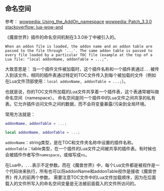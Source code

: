 ## 命名空间

参考：
[wowpedia:  Using_the_AddOn_namespace](https://wowpedia.fandom.com/wiki/Using_the_AddOn_namespace)
[wowpedia:  Patch_3.3.0](https://wowpedia.fandom.com/wiki/Patch_3.3.0#User_Interface)
[stackoverflow: lua-wow-and](https://stackoverflow.com/questions/13565828/lua-wow-and)

《魔兽世界》插件的命名空间机制在3.3.0补丁中被引入的。
```
When an addon file is loaded, the addon name and an addon table are passed to the file through '...'. The same addon table is passed to every file loaded by a particular TOC file (example at the top of a Lua file: "local addonName, addonTable = ...;".
```
大致意思是：
当一个插件文件被加载时，这个插件名称和一个插件表通过`...`被传入到该文件。相同的插件表通过特定的TOC文件传入到每个被加载的文件（例如在Lua文件顶部使用：`local addonName, addonTable = ...;`）。

也就是说，你的TOC文件所加载的Lua文件共享着一个插件表，这个表通常被叫做命名空间（namespace）。
命名空间是同一个插件中的Lua文件之间共享的私有表。它允许插件访问文件之间的数据，而不会将变量暴露/污染到全局环境。

常用方法就是：
```lua
addonName, addonTable = ...;
```
```lua
local addonName, addonTable = ...;
```

`addonName`：string类型，是在TOC和文件夹名称中设置的插件名称。
`addonTable`：table类型，在一个插件的Lua文件之间被共享的插件表。有时候也会被插件作者写作`namespace`，或缩写成`ns`。

在Lua中，`...`表示不定参数。而在《魔兽世界》中，每个Lua文件都是被视作是一个代码块来执行，所有也可以将addonName和addonTable视作是接收《魔兽世界》传入的前两个参数。
需要注意TOC文件中的Lua文件加载顺序，因为在后面载入的文件所写入的命名空间变量是无法被前面载入的文件所访问的。
